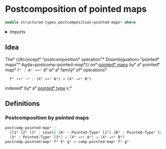 # Postcomposition of pointed maps

```agda
module structured-types.postcomposition-pointed-mapsᵉ where
```

<details><summary>Imports</summary>

```agda
open import foundation.universe-levelsᵉ

open import structured-types.pointed-mapsᵉ
open import structured-types.pointed-typesᵉ
```

</details>

## Idea

Theᵉ
{{#conceptᵉ "postcompositionᵉ operation"ᵉ Disambiguation="pointedᵉ maps"ᵉ Agda=postcomp-pointed-mapᵉ}}
onᵉ [pointedᵉ maps](structured-types.pointed-maps.mdᵉ) byᵉ aᵉ pointedᵉ mapᵉ
`fᵉ : Aᵉ →∗ᵉ B`ᵉ isᵉ aᵉ familyᵉ ofᵉ operationsᵉ

```text
  fᵉ ∘∗ᵉ -ᵉ : (Xᵉ →∗ᵉ Aᵉ) → (Xᵉ →∗ᵉ Bᵉ)
```

indexedᵉ byᵉ aᵉ [pointedᵉ type](structured-types.pointed-types.mdᵉ) `X`.ᵉ

## Definitions

### Postcomposition by pointed maps

```agda
postcomp-pointed-mapᵉ :
  {l1ᵉ l2ᵉ l3ᵉ : Level} {Aᵉ : Pointed-Typeᵉ l1ᵉ} {Bᵉ : Pointed-Typeᵉ l2ᵉ} (fᵉ : Aᵉ →∗ᵉ Bᵉ)
  (Xᵉ : Pointed-Typeᵉ l3ᵉ) → (Xᵉ →∗ᵉ Aᵉ) → (Xᵉ →∗ᵉ Bᵉ)
postcomp-pointed-mapᵉ fᵉ Xᵉ gᵉ = comp-pointed-mapᵉ fᵉ gᵉ
```